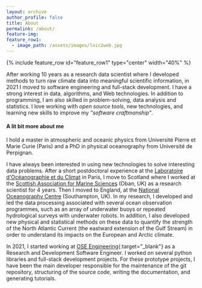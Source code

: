```yaml
---
layout: archive
author_profile: false
title: About
permalink: /about/
feature-img:
feature_row1:
  - image_path: /assets/images/loic2web.jpg
---
```



{% include feature_row id="feature_row1" type="center" width="40%" %}


After working 10 years as a research data scientist where I developed methods to turn raw climate data into meaningful scientific information, in 2021 I moved to software engineering and full-stack development. 
I have a strong interest in data, algorithms, and Web technologies. In addition to programming, I am also skilled in problem-solving, data analysis and statistics.
I love working with *open source tools*, new technologies, and learning new skills to improve my *"software craftmanship"*. 


#### A lit bit more about me
I hold a master in atmospheric and oceanic physics from Université Pierre et Marie Curie (Paris) and a PhD in physical oceanography from Université de Perpignan. 

I have always been interested in using new technologies to solve interesting data problems. After a short postdoctoral experience at the [Laboratoire d'Océanographie et du Climat](https://www.locean-ipsl.upmc.fr) in Paris, I move to Scotland where I worked at the [Scottish Association for Marine Sciences](https://www.sams.ac.uk/) (Oban, UK) as a research scientist for 4 years. Then I moved to England, at the [National Oceanography Centre](https://noc.ac.uk/) (Southampton, UK). In my research, I developed and led the data processing associated with several ocean observation programmes, such as an array of underwater buoys or repeated hydrological surveys with underwater robots.  In addition, I also developed new physical and statistical methods on these data to quantify the strength of the North Atlantic Current (the eastward extension of the Gulf Stream) in order to understand its impacts on the European and Arctic climate.

In 2021, I started working at [OSE Engineering](http://ose-engineering.fr/){:target="_blank"} as a Research and Development Software Engineer. 
I worked on several python libraries and full-stack development projects. For these prototype projects, I have been the main developer responsible 
for the maintenance of the git repository, structuring of the source code, writing the documentation, and generating tutorials.